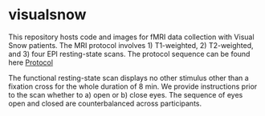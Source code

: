 # visualsnow

This repository hosts code and images for fMRI data collection with Visual Snow patients. 
The MRI protocol involves 1) T1-weighted, 2) T2-weighted, and 3) four EPI resting-state scans. 
The protocol sequence can be found here [Protocol](https://github.com/jungheejung/visualsnow/blob/main/mriprotocol.pdf)

The functional resting-state scan displays no other stimulus other than a fixation cross for the whole duration of 8 min. We provide instructions prior to the scan whether to a) open or b) close eyes. The sequence of eyes open and closed are counterbalanced across participants. 

